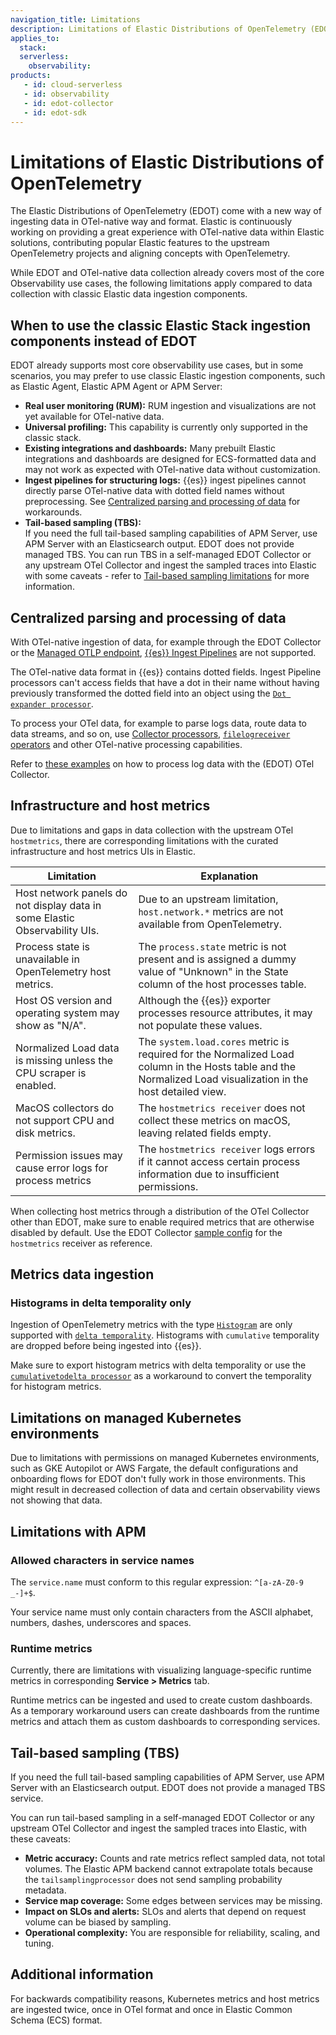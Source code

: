 ```yaml
---
navigation_title: Limitations
description: Limitations of Elastic Distributions of OpenTelemetry (EDOT) compared to classic Elastic data collection mechanisms.
applies_to:
  stack:
  serverless:
    observability:
products:
   - id: cloud-serverless
   - id: observability
   - id: edot-collector
   - id: edot-sdk
---
```


# Limitations of Elastic Distributions of OpenTelemetry

The Elastic Distributions of OpenTelemetry (EDOT) come with a new way of ingesting data in OTel-native way and format. Elastic is continuously working on providing a great experience with OTel-native data within Elastic solutions, contributing popular Elastic features to the upstream OpenTelemetry projects and aligning concepts with OpenTelemetry.

While EDOT and OTel-native data collection already covers most of the core Observability use cases, the following limitations apply compared to data collection with classic Elastic data ingestion components.

## When to use the classic Elastic Stack ingestion components instead of EDOT

EDOT already supports most core observability use cases, but in some scenarios, you may prefer to use classic Elastic ingestion components, such as Elastic Agent, Elastic APM Agent or APM Server:

* **Real user monitoring (RUM):** RUM ingestion and visualizations are not yet available for OTel-native data.
* **Universal profiling:** This capability is currently only supported in the classic stack.
* **Existing integrations and dashboards:** Many prebuilt Elastic integrations and dashboards are designed for ECS-formatted data and may not work as expected with OTel-native data without customization.
* **Ingest pipelines for structuring logs:** {{es}} ingest pipelines cannot directly parse OTel-native data with dotted field names without preprocessing. See [Centralized parsing and processing of data](#centralized-parsing-and-processing-of-data) for workarounds.
* **Tail-based sampling (TBS):**  
If you need the full tail-based sampling capabilities of APM Server, use APM Server with an Elasticsearch output. EDOT does not provide managed TBS. You can run TBS in a self-managed EDOT Collector or any upstream OTel Collector and ingest the sampled traces into Elastic with some caveats - refer to [Tail-based sampling limitations](#tail-based-sampling-tbs) for more information.

## Centralized parsing and processing of data

With OTel-native ingestion of data, for example through the EDOT Collector or the [Managed OTLP endpoint](/reference/motlp.md), [{{es}} Ingest Pipelines](docs-content://manage-data/ingest/transform-enrich/ingest-pipelines.md) are not supported.

The OTel-native data format in {{es}} contains dotted fields. Ingest Pipeline processors can't access fields that have a dot in their name without having previously transformed the dotted field into an object using the [`Dot expander processor`](elasticsearch://reference/enrich-processor/dot-expand-processor.md).

To process your OTel data, for example to parse logs data, route data to data streams, and so on, use [Collector processors](https://opentelemetry.io/docs/collector/configuration/#processors), [`filelogreceiver` operators](https://github.com/open-telemetry/opentelemetry-collector-contrib/blob/main/pkg/stanza/docs/operators/README.md#what-operators-are-available) and other OTel-native processing capabilities.

Refer to [these examples](/reference/edot-collector/config/configure-logs-collection.md) on how to process log data with the (EDOT) OTel Collector.

## Infrastructure and host metrics

Due to limitations and gaps in data collection with the upstream OTel `hostmetrics`, there are corresponding limitations with the curated infrastructure and host metrics UIs in Elastic.

| Limitation                                      | Explanation                                                                                                                                                                                                                     |
|------------------------------------------------|---------------------------------------------------------------------------------------------------------------------------------------------------------------------------------------------------------------------------------|
| Host network panels do not display data in some Elastic Observability UIs. | Due to an upstream limitation, `host.network.*` metrics are not available from OpenTelemetry.                                                                                                                                   |
| Process state is unavailable in OpenTelemetry host metrics. | The `process.state` metric is not present and is assigned a dummy value of "Unknown" in the State column of the host processes table.                                                                                           |
| Host OS version and operating system may show as "N/A". | Although the {{es}} exporter processes resource attributes, it may not populate these values.                                                                                                                            |
| Normalized Load data is missing unless the CPU scraper is enabled. | The `system.load.cores` metric is required for the Normalized Load column in the Hosts table and the Normalized Load visualization in the host detailed view.                                                                    |
| MacOS collectors do not support CPU and disk metrics. | The `hostmetrics receiver` does not collect these metrics on macOS, leaving related fields empty.                    |
| Permission issues may cause error logs for process metrics | The `hostmetrics receiver` logs errors if it cannot access certain process information due to insufficient permissions. |

When collecting host metrics through a distribution of the OTel Collector other than EDOT, make sure to enable required metrics that are otherwise disabled by default. Use the EDOT Collector [sample config](https://github.com/elastic/elastic-agent/blob/main/internal/pkg/otel/samples/linux/logs_metrics_traces.yml) for the `hostmetrics` receiver as reference.

## Metrics data ingestion

### Histograms in delta temporality only

Ingestion of OpenTelemetry metrics with the type [`Histogram`](https://opentelemetry.io/docs/specs/otel/metrics/data-model/#histogram) are only supported with [`delta temporality`](https://opentelemetry.io/docs/specs/otel/metrics/data-model/#temporality). Histograms with `cumulative` temporality are dropped before being ingested into {{es}}.

Make sure to export histogram metrics with delta temporality or use the [`cumulativetodelta processor`](https://github.com/open-telemetry/opentelemetry-collector-contrib/tree/main/processor/cumulativetodeltaprocessor) as a workaround to convert the temporality for histogram metrics.

## Limitations on managed Kubernetes environments

Due to limitations with permissions on managed Kubernetes environments, such as GKE Autopilot or AWS Fargate, the default configurations and onboarding flows for EDOT don't fully work in those environments. This might result in decreased collection of data and certain observability views not showing that data.

## Limitations with APM

### Allowed characters in service names

The `service.name` must conform to this regular expression: `^[a-zA-Z0-9 _-]+$`. 

Your service name must only contain characters from the ASCII alphabet, numbers, dashes, underscores and spaces.

### Runtime metrics

Currently, there are limitations with visualizing language-specific runtime metrics in corresponding **Service > Metrics** tab.

Runtime metrics can be ingested and used to create custom dashboards. As a temporary workaround users can create dashboards from the runtime metrics and attach them as custom dashboards to corresponding services.

## Tail-based sampling (TBS)

If you need the full tail-based sampling capabilities of APM Server, use APM Server with an Elasticsearch output. EDOT does not provide a managed TBS service.

You can run tail-based sampling in a self-managed EDOT Collector or any upstream OTel Collector and ingest the sampled traces into Elastic, with these caveats:

* **Metric accuracy:** Counts and rate metrics reflect sampled data, not total volumes. The Elastic APM backend cannot extrapolate totals because the `tailsamplingprocessor` does not send sampling probability metadata.
* **Service map coverage:** Some edges between services may be missing.
* **Impact on SLOs and alerts:** SLOs and alerts that depend on request volume can be biased by sampling.
* **Operational complexity:** You are responsible for reliability, scaling, and tuning.

## Additional information

For backwards compatibility reasons, Kubernetes metrics and host metrics are ingested twice, once in OTel format and once in Elastic Common Schema (ECS) format.